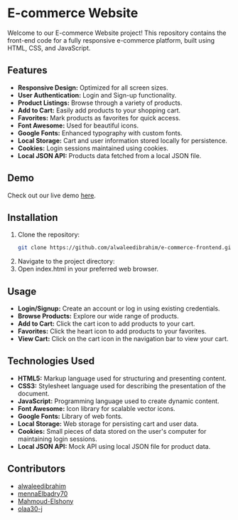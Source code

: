 # E-commerce Website

Welcome to our E-commerce Website project! This repository contains the
front-end code for a fully responsive e-commerce platform, built using HTML,
CSS, and JavaScript.

## Features

- **Responsive Design:** Optimized for all screen sizes.
- **User Authentication:** Login and Sign-up functionality.
- **Product Listings:** Browse through a variety of products.
- **Add to Cart:** Easily add products to your shopping cart.
- **Favorites:** Mark products as favorites for quick access.
- **Font Awesome:** Used for beautiful icons.
- **Google Fonts:** Enhanced typography with custom fonts.
- **Local Storage:** Cart and user information stored locally for persistence.
- **Cookies:** Login sessions maintained using cookies.
- **Local JSON API:** Products data fetched from a local JSON file.

## Demo

Check out our live demo [here](https://alwaleedibrahim.github.io/e-commerce-frontend/).

## Installation

1. Clone the repository:
   ```sh
   git clone https://github.com/alwaleedibrahim/e-commerce-frontend.git
   ```
2. Navigate to the project directory:
3. Open index.html in your preferred web browser.

## Usage
- **Login/Signup:** Create an account or log in using existing credentials.
- **Browse Products:** Explore our wide range of products.
- **Add to Cart:** Click the cart icon to add products to your cart.
- **Favorites:** Click the heart icon to add products to your favorites.
- **View Cart:** Click on the cart icon in the navigation bar to view your cart.

## Technologies Used
- **HTML5:** Markup language used for structuring and presenting content.
- **CSS3:** Stylesheet language used for describing the presentation of the document.
- **JavaScript:** Programming language used to create dynamic content.
- **Font Awesome:** Icon library for scalable vector icons.
- **Google Fonts:** Library of web fonts.
- **Local Storage:** Web storage for persisting cart and user data.
- **Cookies:** Small pieces of data stored on the user's computer for maintaining login sessions.
- **Local JSON API:** Mock API using local JSON file for product data.

## Contributors
- [alwaleedibrahim](https://github.com/alwaleedibrahim)
- [mennaElbadry70](https://github.com/mennaElbadry70)
- [Mahmoud-Elshony](https://github.com/Mahmoud-Elshony)
- [olaa30-j](https://github.com/olaa30-j)
